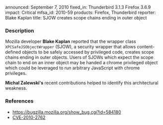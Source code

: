 announced: September 7, 2010
fixed_in: Thunderbird 3.1.3
          Firefox 3.6.9
impact: Critical
mfsa_id: 2010-59
products: Firefox, Thunderbird
reporter: Blake Kaplan
title: SJOW creates scope chains ending in outer object

<h3>Description</h3>

<p>Mozilla developer <strong>Blake Kaplan</strong> reported that the
wrapper class <code>XPCSafeJSObjectWrapper</code> (SJOW), a security
wrapper that allows content-defined objects to be safely accessed by
privileged code, creates scope chains ending in outer objects.  Users
of SJOWs which expect the scope chain to end on an inner object may be
handed a chrome privileged object which could be leveraged to run
arbitrary JavaScript with chrome privileges.</p>

<p><strong>Michal Zalewski's</strong> recent contributions helped to
identify this architectural weakness.</p>

<h3>References</h3>

<ul>
  <li><a href="https://bugzilla.mozilla.org/show_bug.cgi?id=584180">https://bugzilla.mozilla.org/show_bug.cgi?id=584180</a></li>
  <li><a class="ex-ref" href="http://cve.mitre.org/cgi-bin/cvename.cgi?name=CVE-2010-2762">CVE-2010-2762</a></li>
</ul>





<!--  LocalWords:  SJOWs
 -->
